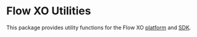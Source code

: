 # Flow XO Utilities

This package provides utility functions for the Flow XO [platform](http://flowxo.com) and [SDK](http://github.com/flowxo/flowxo-sdk).
